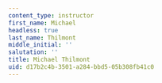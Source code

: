 ```yaml
---
content_type: instructor
first_name: Michael
headless: true
last_name: Thilmont
middle_initial: ''
salutation: ''
title: Michael Thilmont
uid: d17b2c4b-3501-a284-bbd5-05b308fb41c0
---
```

